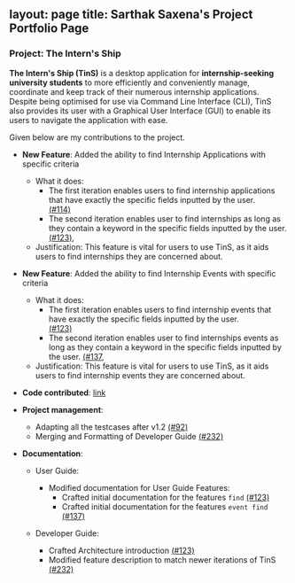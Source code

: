 layout: page
title: Sarthak Saxena's Project Portfolio Page
---

### Project: The Intern's Ship

**The Intern's Ship (TinS)** is a desktop application for **internship-seeking university students** to more efficiently
and conveniently manage, coordinate and keep track of their numerous internship applications. Despite being optimised
for use via Command Line Interface (CLI), TinS also provides its user with a Graphical User Interface (GUI) to enable
its users to navigate the application with ease.

Given below are my contributions to the project.

* **New Feature**: Added the ability to find Internship Applications with specific criteria
    * What it does:
        * The first iteration enables users to find internship applications that have exactly the specific fields inputted by the user.  
          [(#114)](https://github.com/AY2223S2-CS2103T-W11-2/tp/pull/114)
        * The second iteration enables user to find internships as long as they contain a keyword in the specific fields inputted by the user.
          [(#123)](https://github.com/AY2223S2-CS2103T-W11-2/tp/pull/123),
    * Justification: This feature is vital for users to use TinS, as it aids users to find internships they are concerned about. 

* **New Feature**: Added the ability to find Internship Events with specific criteria
    * What it does:
        * The first iteration enables users to find internship events that have exactly the specific fields inputted by the user.  
          [(#123)](https://github.com/AY2223S2-CS2103T-W11-2/tp/pull/123)
        * The second iteration enables user to find internships events as long as they contain a keyword in the specific fields inputted by the user.
          [(#137](https://github.com/AY2223S2-CS2103T-W11-2/tp/pull/137),
    * Justification: This feature is vital for users to use TinS, as it aids users to find internship events they are concerned about.
    

* **Code contributed**: [link](https://github.com/sarthak181/tp)

* **Project management**:
    * Adapting all the testcases after v1.2 [(#92)](https://github.com/AY2223S2-CS2103T-W11-2/tp/pull/92)
    * Merging and Formatting of Developer Guide [(#232)](https://github.com/AY2223S2-CS2103T-W11-2/tp/pull/232)

* **Documentation**:
    * User Guide:
        * Modified documentation for User Guide Features:
            * Crafted initial documentation for the features `find` [(#123)](https://github.com/AY2223S2-CS2103T-W11-2/tp/pull/123)
            * Crafted initial documentation for the features `event find` [(#137)](https://github.com/AY2223S2-CS2103T-W11-2/tp/pull/137)

    * Developer Guide:
        * Crafted Architecture introduction [(#123)](https://github.com/AY2223S2-CS2103T-W11-2/tp/pull/123)
        * Modified feature description to match newer iterations of TinS [(#232)](https://github.com/AY2223S2-CS2103T-W11-2/tp/pull/232)
